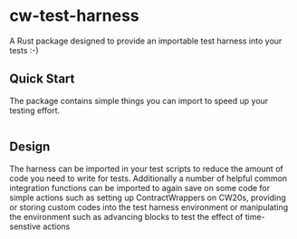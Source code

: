 # cw-test-harness 

A Rust package designed to provide an importable test harness into your tests :-) 

## Quick Start

The package contains simple things you can import to speed up your testing effort.

```rust

```

## Design 
The harness can be imported in your test scripts to reduce the amount of code you need to write for tests. Additionally a number of helpful common integration functions can be imported to again save on some code for simple actions such as setting up ContractWrappers on CW20s, providing or storing custom codes into the test harness environment or manipulating the environment such as advancing blocks to test the effect of time-senstive actions